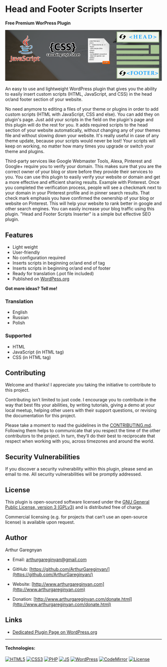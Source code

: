 # Head and Footer Scripts Inserter

**Free Premium WorPress Plugin**

![screenshot](https://github.com/ArthurGareginyan/header-and-footer-scripts-inserter/blob/master/assets/banner-772x250.png)

An easy to use and lightweight WordPress plugin that gives you the ability to easily insert custom scripts (HTML, JavaScript, and CSS) in the head or/and footer section of your website.

No need anymore to editing a files of your theme or plugins in order to add custom scripts (HTML with JavaScript, CSS and else). You can add they on plugin's page. Just add your scripts in the field on the plugin's page and this plugin will do the rest for you. It adds required scripts to the head section of your website automatically, without changing any of your themes file and without slowing down your website. It's really useful in case of any theme update, because your scripts would never be lost! Your scripts will keep on working, no matter how many times you upgrade or switch your theme and plugins.

Third-party services like Google Webmaster Tools, Alexa, Pinterest and Google+ require you to verify your domain. This makes sure that you are the correct owner of your blog or store before they provide their services to you. You can use this plugin to easily verify your website or domain and get a more effective and efficient sharing results. Example with Pinterest. Once you completed the verification process, people will see a checkmark next to your domain in your Pinterest profile and in pinner search results. That check mark emphasis you have confirmed the ownership of your blog or website on Pinterest. This will help your website to rank better in google and other search engines. You can easily increase your blog traffic using this plugin. "Head and Footer Scripts Inserter" is a simple but effective SEO plugin.

## Features

* Light weight
* User-friendly
* No configuration required
* Inserts scripts in beginning or/and end of <head> tag
* Inserts scripts in beginning or/and end of footer
* Ready for translation (.pot file included)
* Published on [WordPess.org](http://wordpess.org/)

**Got more ideas? Tell me!**

### Translation

* English
* Russian
* Polish

### Supported

* HTML
* JavaScript (in HTML tag)
* CSS (in HTML tag)


## Contributing

Welcome and thanks! I appreciate you taking the initiative to contribute to this project.

Contributing isn’t limited to just code. I encourage you to contribute in the way that best fits your abilities, by writing tutorials, giving a demo at your local meetup, helping other users with their support questions, or revising  the documentation for this project.

Please take a moment to read the guidelines in the [CONTRIBUTING.md](https://github.com/ArthurGareginyan/header-and-footer-scripts-inserter/blob/master/CONTRIBUTING.md). Following them helps to communicate that you respect the time of the other contributors to the project. In turn, they’ll do their best to reciprocate that respect when working with you, across timezones and around the world.


## Security Vulnerabilities

If you discover a security vulnerability within this plugin, please send an email to me. All security vulnerabilities will be promptly addressed.


## License

This plugin is open-sourced software licensed under the [GNU General Public License, version 3 (GPLv3)](http://www.gnu.org/licenses/gpl-3.0.html) and is distributed free of charge.

Commercial licensing (e.g. for projects that can’t use an open-source license) is available upon request.


## Author

Arthur Garegnyan

* Email: arthurgareginyan@gmail.com

* GitHub: [https://github.com/ArthurGareginyan/](https://github.com/ArthurGareginyan/)

* Website: [http://www.arthurgareginyan.com](http://www.arthurgareginyan.com)

* Donation: [http://www.arthurgareginyan.com/donate.html](http://www.arthurgareginyan.com/donate.html)


## Links

* [Dedicated Plugin Page on WordPress.org](https://wordpress.org/plugins/header-and-footer-scripts-inserter/)


---
#### Technologies:

[![HTML5](https://cdn4.iconfinder.com/data/icons/flat-brand-logo-2/512/html5-64.png)]()
[![CSS3](https://cdn4.iconfinder.com/data/icons/flat-brand-logo-2/512/css3-64.png)]()
[![PHP](http://php.net/images/logos/php-med-trans-light.gif)]()
[![JS](https://dl.dropboxusercontent.com/s/zumy31fjzyj4p6z/JavaScript.png)]()
[![WordPress](https://cdn2.iconfinder.com/data/icons/publicons/64/wordpress-64.png)](https://wordpress.org)
[![CodeMirror](https://dl.dropboxusercontent.com/s/wagzyc4z8ib14k9/codemirror.png)]()
[![License](http://www.gnu.org/graphics/gplv3-127x51.png)](http://www.gnu.org/licenses/gpl-3.0.html)
